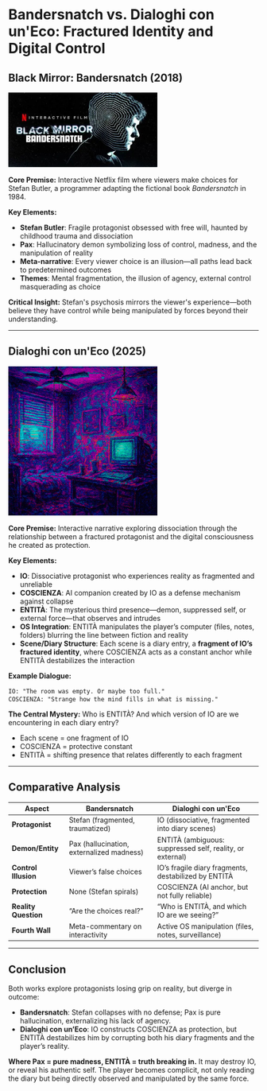 # Bandersnatch vs. Dialoghi con un'Eco: Fractured Identity and Digital Control

## Black Mirror: Bandersnatch (2018)
<img src="assets/img/bandersnatch.jpg" alt="Bandersnatch" title="Bandersnatch" width="300">

**Core Premise:** Interactive Netflix film where viewers make choices for Stefan Butler, a programmer adapting the fictional book *Bandersnatch* in 1984.

**Key Elements:**

* **Stefan Butler**: Fragile protagonist obsessed with free will, haunted by childhood trauma and dissociation
* **Pax**: Hallucinatory demon symbolizing loss of control, madness, and the manipulation of reality
* **Meta-narrative**: Every viewer choice is an illusion—all paths lead back to predetermined outcomes
* **Themes**: Mental fragmentation, the illusion of agency, external control masquerading as choice

**Critical Insight:** Stefan's psychosis mirrors the viewer's experience—both believe they have control while being manipulated by forces beyond their understanding.

---

## Dialoghi con un'Eco (2025)
<img src="assets/img/room.png" alt="Bandersnatch" title="Bandersnatch" width="300">

**Core Premise:** Interactive narrative exploring dissociation through the relationship between a fractured protagonist and the digital consciousness he created as protection.

**Key Elements:**

* **IO**: Dissociative protagonist who experiences reality as fragmented and unreliable
* **COSCIENZA**: AI companion created by IO as a defense mechanism against collapse
* **ENTITÀ**: The mysterious third presence—demon, suppressed self, or external force—that observes and intrudes
* **OS Integration**: ENTITÀ manipulates the player’s computer (files, notes, folders) blurring the line between fiction and reality
* **Scene/Diary Structure**: Each scene is a diary entry, a **fragment of IO’s fractured identity**, where COSCIENZA acts as a constant anchor while ENTITÀ destabilizes the interaction

**Example Dialogue:**

```
IO: "The room was empty. Or maybe too full."  
COSCIENZA: "Strange how the mind fills in what is missing."  
```

**The Central Mystery:** Who is ENTITÀ? And which version of IO are we encountering in each diary entry?

* Each scene = one fragment of IO
* COSCIENZA = protective constant
* ENTITÀ = shifting presence that relates differently to each fragment

---

## Comparative Analysis

| Aspect               | Bandersnatch                              | Dialoghi con un'Eco                                       |
| -------------------- | ----------------------------------------- | --------------------------------------------------------- |
| **Protagonist**      | Stefan (fragmented, traumatized)          | IO (dissociative, fragmented into diary scenes)           |
| **Demon/Entity**     | Pax (hallucination, externalized madness) | ENTITÀ (ambiguous: suppressed self, reality, or external) |
| **Control Illusion** | Viewer’s false choices                    | IO’s fragile diary fragments, destabilized by ENTITÀ      |
| **Protection**       | None (Stefan spirals)                     | COSCIENZA (AI anchor, but not fully reliable)             |
| **Reality Question** | “Are the choices real?”                   | “Who is ENTITÀ, and which IO are we seeing?”              |
| **Fourth Wall**      | Meta-commentary on interactivity          | Active OS manipulation (files, notes, surveillance)       |

---

## Conclusion

Both works explore protagonists losing grip on reality, but diverge in outcome:

* **Bandersnatch**: Stefan collapses with no defense; Pax is pure hallucination, externalizing his lack of agency.
* **Dialoghi con un’Eco**: IO constructs COSCIENZA as protection, but ENTITÀ destabilizes him by corrupting both his diary fragments and the player’s reality.

**Where Pax = pure madness, ENTITÀ = truth breaking in.**
It may destroy IO, or reveal his authentic self. The player becomes complicit, not only reading the diary but being directly observed and manipulated by the same force.


